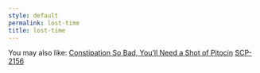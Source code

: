 ```yaml
---
style: default
permalink: lost-time
title: lost-time
---
```

You may also like:
[Constipation So Bad, You'll Need a Shot of Pitocin](http://scp-wiki.net/constipation-so-bad-you-ll-need-a-shot-of-pitocin)
[SCP-2156](http://scp-wiki.net/scp-2156)